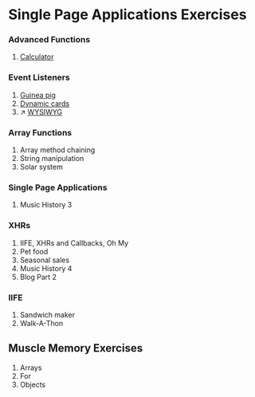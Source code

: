 # Single Page Applications Exercises

### Advanced Functions

1. [Calculator](calculator)


### Event Listeners

1. [Guinea pig](guinea_pig)
1. [Dynamic cards](cards)
1. :arrow_upper_right: [WYSIWYG](https://github.com/kenziebottoms/nss-front-02-wysiwyg)

### Array Functions

1. Array method chaining
1. String manipulation
1. Solar system


### Single Page Applications

1. Music History 3


### XHRs

1. IIFE, XHRs and Callbacks, Oh My
1. Pet food
1. Seasonal sales
1. Music History 4
1. Blog Part 2

### IIFE

1. Sandwich maker
1. Walk-A-Thon

## Muscle Memory Exercises

1. Arrays
1. For
1. Objects
